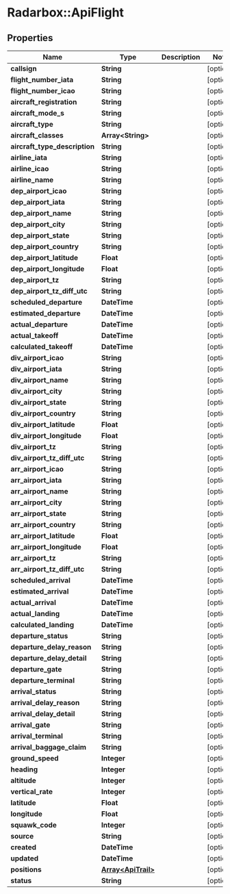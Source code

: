# Radarbox::ApiFlight

## Properties
Name | Type | Description | Notes
------------ | ------------- | ------------- | -------------
**callsign** | **String** |  | [optional] 
**flight_number_iata** | **String** |  | [optional] 
**flight_number_icao** | **String** |  | [optional] 
**aircraft_registration** | **String** |  | [optional] 
**aircraft_mode_s** | **String** |  | [optional] 
**aircraft_type** | **String** |  | [optional] 
**aircraft_classes** | **Array&lt;String&gt;** |  | [optional] 
**aircraft_type_description** | **String** |  | [optional] 
**airline_iata** | **String** |  | [optional] 
**airline_icao** | **String** |  | [optional] 
**airline_name** | **String** |  | [optional] 
**dep_airport_icao** | **String** |  | [optional] 
**dep_airport_iata** | **String** |  | [optional] 
**dep_airport_name** | **String** |  | [optional] 
**dep_airport_city** | **String** |  | [optional] 
**dep_airport_state** | **String** |  | [optional] 
**dep_airport_country** | **String** |  | [optional] 
**dep_airport_latitude** | **Float** |  | [optional] 
**dep_airport_longitude** | **Float** |  | [optional] 
**dep_airport_tz** | **String** |  | [optional] 
**dep_airport_tz_diff_utc** | **String** |  | [optional] 
**scheduled_departure** | **DateTime** |  | [optional] 
**estimated_departure** | **DateTime** |  | [optional] 
**actual_departure** | **DateTime** |  | [optional] 
**actual_takeoff** | **DateTime** |  | [optional] 
**calculated_takeoff** | **DateTime** |  | [optional] 
**div_airport_icao** | **String** |  | [optional] 
**div_airport_iata** | **String** |  | [optional] 
**div_airport_name** | **String** |  | [optional] 
**div_airport_city** | **String** |  | [optional] 
**div_airport_state** | **String** |  | [optional] 
**div_airport_country** | **String** |  | [optional] 
**div_airport_latitude** | **Float** |  | [optional] 
**div_airport_longitude** | **Float** |  | [optional] 
**div_airport_tz** | **String** |  | [optional] 
**div_airport_tz_diff_utc** | **String** |  | [optional] 
**arr_airport_icao** | **String** |  | [optional] 
**arr_airport_iata** | **String** |  | [optional] 
**arr_airport_name** | **String** |  | [optional] 
**arr_airport_city** | **String** |  | [optional] 
**arr_airport_state** | **String** |  | [optional] 
**arr_airport_country** | **String** |  | [optional] 
**arr_airport_latitude** | **Float** |  | [optional] 
**arr_airport_longitude** | **Float** |  | [optional] 
**arr_airport_tz** | **String** |  | [optional] 
**arr_airport_tz_diff_utc** | **String** |  | [optional] 
**scheduled_arrival** | **DateTime** |  | [optional] 
**estimated_arrival** | **DateTime** |  | [optional] 
**actual_arrival** | **DateTime** |  | [optional] 
**actual_landing** | **DateTime** |  | [optional] 
**calculated_landing** | **DateTime** |  | [optional] 
**departure_status** | **String** |  | [optional] 
**departure_delay_reason** | **String** |  | [optional] 
**departure_delay_detail** | **String** |  | [optional] 
**departure_gate** | **String** |  | [optional] 
**departure_terminal** | **String** |  | [optional] 
**arrival_status** | **String** |  | [optional] 
**arrival_delay_reason** | **String** |  | [optional] 
**arrival_delay_detail** | **String** |  | [optional] 
**arrival_gate** | **String** |  | [optional] 
**arrival_terminal** | **String** |  | [optional] 
**arrival_baggage_claim** | **String** |  | [optional] 
**ground_speed** | **Integer** |  | [optional] 
**heading** | **Integer** |  | [optional] 
**altitude** | **Integer** |  | [optional] 
**vertical_rate** | **Integer** |  | [optional] 
**latitude** | **Float** |  | [optional] 
**longitude** | **Float** |  | [optional] 
**squawk_code** | **Integer** |  | [optional] 
**source** | **String** |  | [optional] 
**created** | **DateTime** |  | [optional] 
**updated** | **DateTime** |  | [optional] 
**positions** | [**Array&lt;ApiTrail&gt;**](ApiTrail.md) |  | [optional] 
**status** | **String** |  | [optional] 

